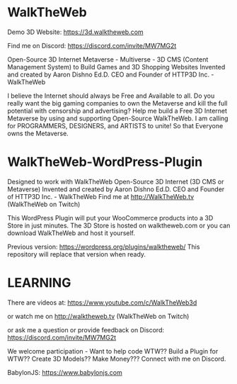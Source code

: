 # WalkTheWeb
Demo 3D Website: https://3d.walktheweb.com

Find me on Discord: https://discord.com/invite/MW7MG2t

Open-Source 3D Internet Metaverse - Multiverse - 3D CMS (Content Management System) to Build Games and 3D Shopping Websites Invented and created by Aaron Dishno Ed.D. CEO and Founder of HTTP3D Inc. - WalkTheWeb

I believe the Internet should always be Free and Available to all. Do you really want the big gaming companies to own the Metaverse and kill the full potential with censorship and advertising? Help me build a Free 3D Internet Metaverse by using and supporting Open-Source WalkTheWeb. I am calling for PROGRAMMERS, DESIGNERS, and ARTISTS to unite! So that Everyone owns the Metaverse.

# WalkTheWeb-WordPress-Plugin

Designed to work with WalkTheWeb Open-Source 3D Internet (3D CMS or Metaverse)
Invented and created by Aaron Dishno Ed.D.
CEO and Founder of HTTP3D Inc. - WalkTheWeb
Find me at http://WalkTheWeb.tv  (WalkTheWeb on Twitch)

This WordPress Plugin will put your WooCommerce products into a 3D Store in just minutes. 
The 3D Store is hosted on walktheweb.com or you can download WalkTheWeb and host it yourself.

Previous version: https://wordpress.org/plugins/walktheweb/
This repository will replace that version when ready.

# LEARNING
There are videos at: https://www.youtube.com/c/WalkTheWeb3d

or watch me on http://walktheweb.tv (WalkTheWeb on Twitch)

or ask me a question or provide feedback on Discord: https://discord.com/invite/MW7MG2t

We welcome participation - Want to help code WTW?? Build a Plugin for WTW?? Create 3D Models?? Make Money??? Connect with me on Discord.

BabylonJS: https://www.babylonjs.com
